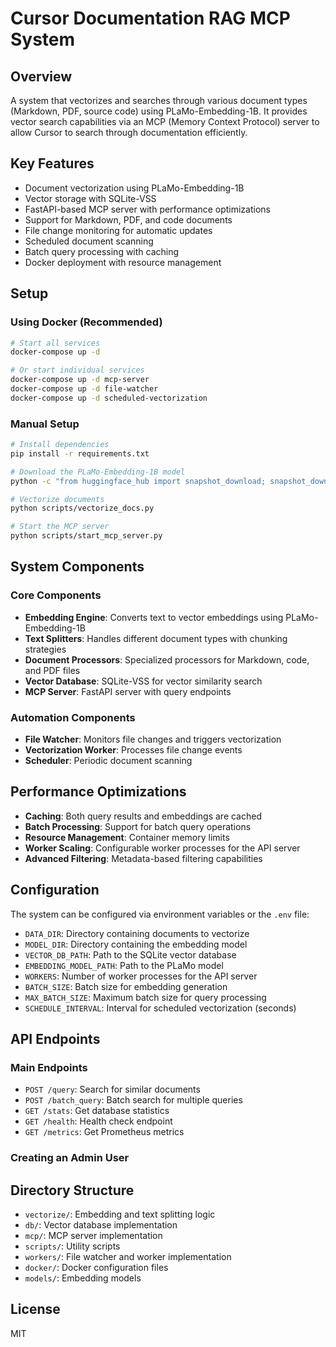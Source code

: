 # Cursor Documentation RAG MCP System

## Overview

A system that vectorizes and searches through various document types (Markdown, PDF, source code) using PLaMo-Embedding-1B. It provides vector search capabilities via an MCP (Memory Context Protocol) server to allow Cursor to search through documentation efficiently.

## Key Features

- Document vectorization using PLaMo-Embedding-1B
- Vector storage with SQLite-VSS
- FastAPI-based MCP server with performance optimizations
- Support for Markdown, PDF, and code documents
- File change monitoring for automatic updates
- Scheduled document scanning
- Batch query processing with caching
- Docker deployment with resource management

## Setup

### Using Docker (Recommended)

```bash
# Start all services
docker-compose up -d

# Or start individual services
docker-compose up -d mcp-server
docker-compose up -d file-watcher
docker-compose up -d scheduled-vectorization
```

### Manual Setup

```bash
# Install dependencies
pip install -r requirements.txt

# Download the PLaMo-Embedding-1B model
python -c "from huggingface_hub import snapshot_download; snapshot_download(repo_id='pfnet/plamo-embedding-1b', local_dir='models/plamo-embedding-1b')"

# Vectorize documents
python scripts/vectorize_docs.py

# Start the MCP server
python scripts/start_mcp_server.py
```

## System Components

### Core Components

- **Embedding Engine**: Converts text to vector embeddings using PLaMo-Embedding-1B
- **Text Splitters**: Handles different document types with chunking strategies
- **Document Processors**: Specialized processors for Markdown, code, and PDF files
- **Vector Database**: SQLite-VSS for vector similarity search
- **MCP Server**: FastAPI server with query endpoints

### Automation Components

- **File Watcher**: Monitors file changes and triggers vectorization
- **Vectorization Worker**: Processes file change events
- **Scheduler**: Periodic document scanning

## Performance Optimizations

- **Caching**: Both query results and embeddings are cached
- **Batch Processing**: Support for batch query operations
- **Resource Management**: Container memory limits
- **Worker Scaling**: Configurable worker processes for the API server
- **Advanced Filtering**: Metadata-based filtering capabilities

## Configuration

The system can be configured via environment variables or the `.env` file:

- `DATA_DIR`: Directory containing documents to vectorize
- `MODEL_DIR`: Directory containing the embedding model
- `VECTOR_DB_PATH`: Path to the SQLite vector database
- `EMBEDDING_MODEL_PATH`: Path to the PLaMo model
- `WORKERS`: Number of worker processes for the API server
- `BATCH_SIZE`: Batch size for embedding generation
- `MAX_BATCH_SIZE`: Maximum batch size for query processing
- `SCHEDULE_INTERVAL`: Interval for scheduled vectorization (seconds)

## API Endpoints

### Main Endpoints

- `POST /query`: Search for similar documents
- `POST /batch_query`: Batch search for multiple queries
- `GET /stats`: Get database statistics
- `GET /health`: Health check endpoint
- `GET /metrics`: Get Prometheus metrics

### Creating an Admin User

## Directory Structure

- `vectorize/`: Embedding and text splitting logic
- `db/`: Vector database implementation
- `mcp/`: MCP server implementation
- `scripts/`: Utility scripts
- `workers/`: File watcher and worker implementation
- `docker/`: Docker configuration files
- `models/`: Embedding models

## License

MIT
